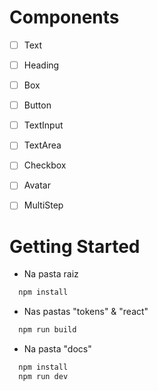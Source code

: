 # Components

- [ ] Text
- [ ] Heading
- [ ] Box
- [ ] Button
- [ ] TextInput
- [ ] TextArea
- [ ] Checkbox
- [ ] Avatar
- [ ] MultiStep


# Getting Started

- Na pasta raiz
```bash
  npm install
```


- Nas pastas "tokens" & "react"

```bash
  npm run build
```

- Na pasta "docs"

```bash
  npm install
  npm run dev
```